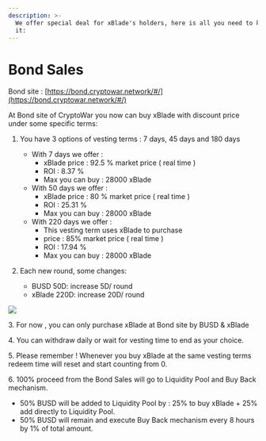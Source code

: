 ```yaml
---
description: >-
  We offer special deal for xBlade's holders, here is all you need to know about
  it:
---
```


# Bond Sales

Bond site : [https://bond.cryptowar.network/#/](https://bond.cryptowar.network/#/)

At Bond site of CryptoWar you now can buy xBlade with discount price under some specific terms:

1.  You have 3 options of vesting terms : 7 days, 45 days and 180 days

    * With 7 days we offer :&#x20;
      * xBlade price : 92.5 % market price ( real time )
      * ROI : 8.37 %
      * Max you can buy : 28000 xBlade
    * With 50 days we offer :&#x20;
      * xBlade price : 80 % market price ( real time )
      * ROI : 25.31 %
      * Max you can buy : 28000 xBlade
    * With 220 days we offer :&#x20;
      * This vesting term uses xBlade to purchase
      * price : 85% market price ( real time )
      * ROI : 17.94 %
      * Max you can buy : 28000 xBlade


2. Each new round, some changes:
   * BUSD 50D: increase 5D/ round
   * xBlade 220D: increase 20D/ round

![](../.gitbook/assets/photo\_2022-01-08\_10-50-20.jpg)



3\. For now , you can only purchase xBlade at Bond site by BUSD & xBlade

4\. You can withdraw daily or wait for vesting time to end as your choice.

5\. Please remember ! Whenever you buy xBlade at the same vesting terms redeem time will reset and start counting from 0.

6\. 100% proceed from the Bond Sales will go to Liquidity Pool and Buy Back mechanism.

* 50% BUSD will be added to Liquidity Pool by : 25% to buy xBlade + 25% add directly to Liquidity Pool.
* 50% BUSD will remain and execute Buy Back mechanism every 8 hours by 1% of total amount.
